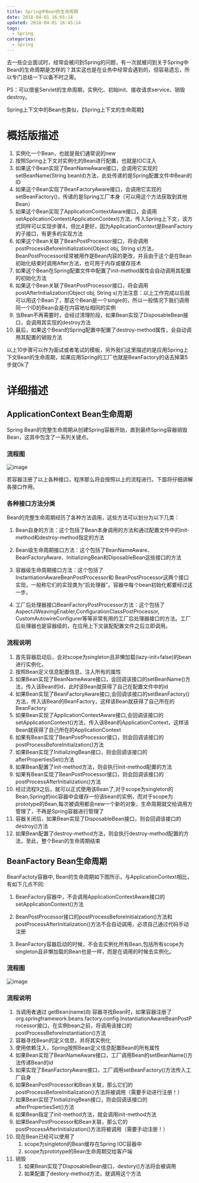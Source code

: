 ```yaml
---
title: Spring中Bean的生命周期
date: 2018-04-01 16:65:14
updated: 2018-04-01 16:45:14
tags:
  - Spring
categories: 
  - Spring
---
```


去一些企业面试时，经常会被问到Spring的问题，有一次就被问到关于Spring中Bean的生命周期是怎样的？其实这也是在业务中经常会遇到的，但容易遗忘，所以专门总结一下以备不时之需。

PS：可以借鉴Servlet的生命周期，实例化、初始init、接收请求service、销毁destroy。

<!-- more -->

Spring上下文中的Bean也类似，【Spring上下文的生命周期】

# 概括版描述

1. 实例化一个Bean，也就是我们通常说的new
2. 按照Spring上下文对实例化的Bean进行配置，也就是IOC注入
3. 如果这个Bean实现了BeanNameAware接口，会调用它实现的setBeanName(String beanId)方法，此处传递的是Spring配置文件中Bean的ID
4. 如果这个Bean实现了BeanFactoryAware接口，会调用它实现的setBeanFactory()，传递的是Spring工厂本身（可以用这个方法获取到其他Bean）
5. 如果这个Bean实现了ApplicationContextAware接口，会调用setApplicationContext(ApplicationContext)方法，传入Spring上下文，该方式同样可以实现步骤4，但比4更好，因为ApplicationContext是BeanFactory的子接口，有更多的实现方法
6. 如果这个Bean关联了BeanPostProcessor接口，将会调用postProcessBeforeInitialization(Object obj, String s)方法，BeanPostProcessor经常被用作是Bean内容的更改，并且由于这个是在Bean初始化结束时调用After方法，也可用于内存或缓存技术
7. 如果这个Bean在Spring配置文件中配置了init-method属性会自动调用其配置的初始化方法
8. 如果这个Bean关联了BeanPostProcessor接口，将会调用postAfterInitialization(Object obj, String s)方法注意：以上工作完成以后就可以用这个Bean了，那这个Bean是一个single的，所以一般情况下我们调用同一个ID的Bean会是在内容地址相同的实例
9. 当Bean不再需要时，会经过清理阶段，如果Bean实现了DisposableBean接口，会调用其实现的destroy方法
10. 最后，如果这个Bean的Spring配置中配置了destroy-method属性，会自动调用其配置的销毁方法

以上10步骤可以作为面试或者笔试的模板，另外我们这里描述的是应用Spring上下文Bean的生命周期，如果应用Spring的工厂也就是BeanFactory的话去掉第5步就Ok了

# 详细描述
## ApplicationContext Bean生命周期
Spring Bean的完整生命周期从创建Spring容器开始，直到最终Spring容器销毁Bean，这其中包含了一系列关键点。

### 流程图

![image](https://pic.winsky.wang/images/2018/04/01/spring5-2.jpg)

若容器注册了以上各种接口，程序那么将会按照以上的流程进行。下面将仔细讲解各接口作用。

### 各种接口方法分类
Bean的完整生命周期经历了各种方法调用，这些方法可以划分为以下几类：

1. Bean自身的方法：这个包括了Bean本身调用的方法和通过配置文件中<bean>的init-method和destroy-method指定的方法

2. Bean级生命周期接口方法：这个包括了BeanNameAware、BeanFactoryAware、InitializingBean和DiposableBean这些接口的方法

3. 容器级生命周期接口方法：这个包括了InstantiationAwareBeanPostProcessor和 BeanPostProcessor这两个接口实现，一般称它们的实现类为“后处理器”。容器中每个bean初始化都要经过这一步。

4. 工厂后处理器接口BeanFactoryPostProcessor方法：这个包括了AspectJWeavingEnabler,ConfigurationClassPostProcessor, CustomAutowireConfigurer等等非常有用的工厂后处理器接口的方法。工厂后处理器也是容器级的，在应用上下文装配配置文件之后立即调用。

### 流程说明
1. 首先容器启动后，会对scope为singleton且非懒加载(lazy-init=false)的bean进行实例化，
2. 按照Bean定义信息配置信息，注入所有的属性
3. 如果Bean实现了BeanNameAware接口，会回调该接口的setBeanName()方法，传入该Bean的id，此时该Bean就获得了自己在配置文件中的id
4. 如果Bean实现了BeanFactoryAware接口,会回调该接口的setBeanFactory()方法，传入该Bean的BeanFactory，这样该Bean就获得了自己所在的BeanFactory
5. 如果Bean实现了ApplicationContextAware接口,会回调该接口的setApplicationContext()方法，传入该Bean的ApplicationContext，这样该Bean就获得了自己所在的ApplicationContext
6. 如果有Bean实现了BeanPostProcessor接口，则会回调该接口的postProcessBeforeInitialzation()方法
7. 如果Bean实现了InitializingBean接口，则会回调该接口的afterPropertiesSet()方法
8. 如果Bean配置了init-method方法，则会执行init-method配置的方法
9. 如果有Bean实现了BeanPostProcessor接口，则会回调该接口的postProcessAfterInitialization()方法
10. 经过流程9之后，就可以正式使用该Bean了,对于scope为singleton的Bean,Spring的ioc容器中会缓存一份该bean的实例，而对于scope为prototype的Bean,每次被调用都会new一个新的对象，生命周期就交给调用方管理了，不再是Spring容器进行管理了
11. 容器关闭后，如果Bean实现了DisposableBean接口，则会回调该接口的destroy()方法
12. 如果Bean配置了destroy-method方法，则会执行destroy-method配置的方法，至此，整个Bean的生命周期结束

## BeanFactory Bean生命周期
BeanFactoty容器中, Bean的生命周期如下图所示，与ApplicationContext相比，有如下几点不同:

1. BeanFactory容器中，不会调用ApplicationContextAware接口的setApplicationContext()方法

2. BeanPostProcessor接口的postProcessBeforeInitialzation()方法和postProcessAfterInitialization()方法不会自动调用，必须自己通过代码手动注册

3. BeanFactory容器启动的时候，不会去实例化所有Bean,包括所有scope为singleton且非懒加载的Bean也是一样，而是在调用的时候去实例化。

### 流程图
![image](https://pic.winsky.wang/images/2018/04/01/spring5-1.jpg)

### 流程说明
1. 当调用者通过 getBean(name)向 容器寻找Bean时，如果容器注册了org.springframework.beans.factory.config.InstantiationAwareBeanPostProcessor接口，在实例bean之前，将调用该接口的 postProcessBeforeInstantiation()方法
2. 容器寻找Bean的定义信息，并将其实例化
3. 使用依赖注入，Spring按照Bean定义信息配置Bean的所有属性
4. 如果Bean实现了BeanNameAware接口，工厂调用Bean的setBeanName()方法传递Bean的id
5. 如果实现了BeanFactoryAware接口，工厂调用setBeanFactory()方法传入工厂自身
6. 如果BeanPostProcessor和Bean关联，那么它们的postProcessBeforeInitialization()方法将被调用（需要手动进行注册！）
7. 如果Bean实现了InitializingBean接口，则会回调该接口的afterPropertiesSet()方法
8. 如果Bean指定了init-method方法，就会调用init-method方法
9. 如果BeanPostProcessor和Bean关联，那么它的postProcessAfterInitialization()方法将被调用（需要手动注册！）
10. 现在Bean已经可以使用了
    1. scope为singleton的Bean缓存在Spring IOC容器中
    2. scope为prototype的Bean生命周期交给客户端
11. 销毁
    1. 如果Bean实现了DisposableBean接口，destory()方法将会被调用
    2. 如果配置了destory-method方法，就调用这个方法